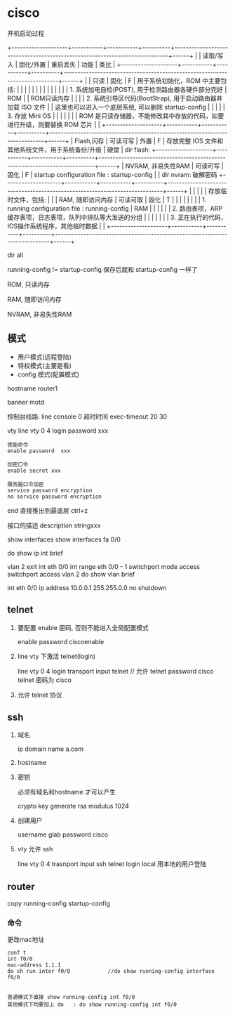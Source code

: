 # cisco

开机启动过程

+--------------------+-----------+-----------+----------+----------------------------------------------------------------------------+------+
|                    | 读取/写入 | 固化/外置 | 重启丢失 |                    功能                                                    | 类比 |
+--------------------+-----------+-----------+----------+----------------------------------------------------------------------------+------+
|                    | 只读      |   固化    |    F     | 用于系统初始化，ROM 中主要包括:                                            |      |
|                    |           |           |          |                                                                            |      |
|                    |           |           |          | 1. 系统加电自检(POST), 用于检测路由器各硬件部分完好                        | ROM  |
| ROM只读内存        |           |           |          | 2. 系统引导区代码(BootStrap), 用于启动路由器并加载 ISO 文件                |      | 这里也可以进入一个底层系统, 可以删除 startup-config
|                    |           |           |          | 3. 存放 Mini OS                                                            |      |
|                    |           |           |          | ROM 是只读存储器，不能修改其中存放的代码，如要进行升级，则要替换 ROM 芯片  |      |
+--------------------+-----------+-----------+----------+----------------------------------------------------------------------------+------+
| Flash,闪存         | 可读可写  |   外置    |   F      | 存放完整 IOS 文件和其他系统文件，用于系统备份/升级                         | 硬盘 | dir flash:
+--------------------+-----------+-----------+----------+----------------------------------------------------------------------------+------+
| NVRAM, 非易失性RAM | 可读可写  |  固化     |   F      | startup configuration file : startup-config                                |      | dir nvram:    破解密码
+--------------------+-----------+-----------+----------+----------------------------------------------------------------------------+------+
|                    |           |           |          | 存放临时文件，包括:                                                        |      |
| RAM, 随即访问内存  | 可读可取  |  固化     |   T      |                                                                            |      |
|                    |           |           |          | 1. running configuration file : running-config                             | RAM  |
|                    |           |           |          | 2. 路由表项，ARP缓存表项，日志表项，队列中排队等大发送的分组               |      |
|                    |           |           |          | 3. 正在执行的代码，IOS操作系统程序，其他临时数据                           |      |
+--------------------+-----------+-----------+----------+----------------------------------------------------------------------------+------+

dir all

running-config != startup-config
保存后就和 startup-config 一样了


ROM, 只读内存

RAM, 随即访问内存

NVRAM, 非易失性RAM

## 模式

- 用户模式(远程登陆)
- 特权模式(主要是看)
- config 模式(配置模式)

hostname router1

banner motd

控制台线路:
    line console 0
    超时时间
    exec-timeout 20 30

vty
    line vty 0 4
    login
    password xxx

    使能命令
    enable password  xxx

    加密口令
    enable secret xxx

    服务器口令加密
    service password encryption
    no service password encryption

end 直接推出到最底层  ctrl+z

接口的描述
    description stringxxx

show interfaces
show interfaces fa 0/0

do show ip int brief

vlan 2
exit
int eth 0/0
int range eth 0/0 - 1
switchport mode access 
switchport access vlan 2
do show vlan brief


int eth 0/0
ip address 10.0.0.1 255.255.0.0
no shutdown

## telnet

1. 要配置 enable 密码, 否则不能进入全局配置模式

    enable password ciscoenable

2. line vty 下激活 telnet(login)

    line vty 0 4
    login
    transport input telnet      // 允许 telnet
    password cisco              telnet 密码为 cisco

3. 允许 telnet 协议

## ssh

1. 域名

    ip domain name a.com

2. hostname

3. 密钥

    必须有域名和hostname 才可以产生

    crypto key generate rsa modulus 1024

4. 创建用户

    username glab password cisco

5. vty 允许 ssh

    line vty 0 4
    trasnport input ssh telnet
    login local                 用本地的用户登陆



## router

copy running-config startup-config

### 命令

更改mac地址

```
conf t 
int f0/0
mac-address 1.1.1
do sh run inter f0/0            //do show running-config interface f0/0


普通模式下直接 show running-config int f0/0
其他模式下均要加上 do   : do show running-config int f0/0
```


